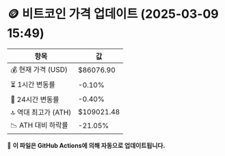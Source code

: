 # 🪙 비트코인 가격 업데이트 (2025-03-09 15:49)

| 항목                | 값 |
|--------------------|----------------|
| 💰 현재 가격 (USD) | $86076.90 |
| ⏳ 1시간 변동률    | -0.10% |
| 📆 24시간 변동률   | -0.40% |
| 🔝 역대 최고가 (ATH) | $109021.48 |
| 📉 ATH 대비 하락률 | -21.05% |

🔄 **이 파일은 GitHub Actions에 의해 자동으로 업데이트됩니다.**
